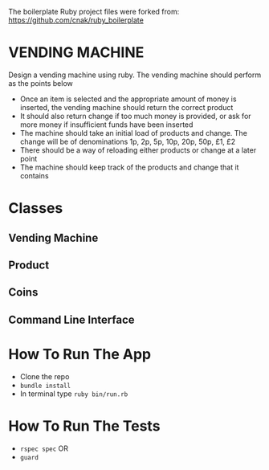 The boilerplate Ruby project files were forked from: https://github.com/cnak/ruby_boilerplate

# VENDING MACHINE
Design a vending machine using ruby. The vending machine should perform as the points below

* Once an item is selected and the appropriate amount of money is inserted, the vending
machine should return the correct product
* It should also return change if too much money is provided, or ask for more money if
insufficient funds have been inserted
* The machine should take an initial load of products and change. The change will be of
denominations 1p, 2p, 5p, 10p, 20p, 50p, £1, £2
* There should be a way of reloading either products or change at a later point
* The machine should keep track of the products and change that it contains


# Classes

## Vending Machine

## Product

## Coins

## Command Line Interface


# How To Run The App

* Clone the repo
* `bundle install`
* In terminal type `ruby bin/run.rb`

# How To Run The Tests
* `rspec spec`
OR
* `guard`
